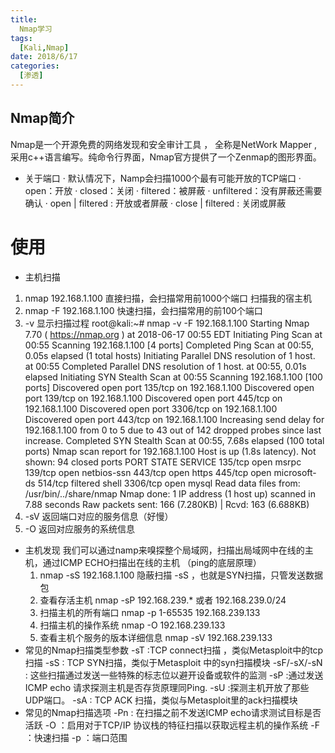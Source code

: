 ```yaml
---
title: 
  Nmap学习
tags:
  [Kali,Nmap]
date: 2018/6/17
categories:
  [渗透]
---
```


## Nmap简介
   Nmap是一个开源免费的网络发现和安全审计工具 ， 全称是NetWork  Mapper , 采用c++语言编写。纯命令行界面，Nmap官方提供了一个Zenmap的图形界面。

- 关于端口
	·	默认情况下，Namp会扫描1000个最有可能开放的TCP端口
·   open：开放
·   closed：关闭
·   filtered：被屏蔽
·   unfiltered：没有屏蔽还需要确认
·   open | filtered : 开放或者屏蔽
·   close | filtered : 关闭或屏蔽
# 使用
 - 主机扫描
 1. nmap  192.168.1.100 直接扫描，会扫描常用前1000个端口 扫描我的宿主机
2. nmap -F 192.168.1.100  快速扫描，会扫描常用的前100个端口
3. -v  显示扫描过程
root@kali:~# nmap -v -F  192.168.1.100
Starting Nmap 7.70 ( https://nmap.org ) at 2018-06-17 00:55 EDT
Initiating Ping Scan at 00:55
Scanning 192.168.1.100 [4 ports]
Completed Ping Scan at 00:55, 0.05s elapsed (1 total hosts)
Initiating Parallel DNS resolution of 1 host. at 00:55
Completed Parallel DNS resolution of 1 host. at 00:55, 0.01s elapsed
Initiating SYN Stealth Scan at 00:55
Scanning 192.168.1.100 [100 ports]
Discovered open port 135/tcp on 192.168.1.100
Discovered open port 139/tcp on 192.168.1.100
Discovered open port 445/tcp on 192.168.1.100
Discovered open port 3306/tcp on 192.168.1.100
Discovered open port 443/tcp on 192.168.1.100
Increasing send delay for 192.168.1.100 from 0 to 5 due to 43 out of 142 dropped probes since last increase.
Completed SYN Stealth Scan at 00:55, 7.68s elapsed (100 total ports)
Nmap scan report for 192.168.1.100
Host is up (1.8s latency).
Not shown: 94 closed ports
PORT     STATE    SERVICE
135/tcp  open     msrpc
139/tcp  open     netbios-ssn
443/tcp  open     https
445/tcp  open     microsoft-ds
514/tcp  filtered shell
3306/tcp open     mysql
Read data files from: /usr/bin/../share/nmap
Nmap done: 1 IP address (1 host up) scanned in 7.88 seconds
Raw packets sent: 166 (7.280KB) | Rcvd: 163 (6.688KB)
4. -sV  返回端口对应的服务信息（好慢）
5. -O  返回对应服务的系统信息
- 主机发现
	我们可以通过namp来嗅探整个局域网，扫描出局域网中在线的主机，通过ICMP ECHO扫描出在线的主机 （ping的底层原理） 
  1. nmap -sS 192.168.1.100 隐蔽扫描 -sS ，也就是SYN扫描，只管发送数据包
  2. 查看存活主机
nmap -sP 192.168.239.* 或者 192.168.239.0/24
  3. 扫描主机的所有端口
nmap -p 1-65535 192.168.239.133
  4. 扫描主机的操作系统
nmap -O 192.168.239.133
  5. 查看主机个服务的版本详细信息
nmap -sV 192.168.239.133
- 常见的Nmap扫描类型参数
 -sT :TCP connect扫描 ，类似Metasploit中的tcp扫描
 -sS : TCP SYN扫描，类似于Metasploit 中的syn扫描模块
 -sF/-sX/-sN : 这些扫描通过发送一些特殊的标志位以避开设备或软件的监测
 -sP :通过发送ICMP echo 请求探测主机是否存货原理同Ping.
 -sU :探测主机开放了那些UDP端口。
 -sA : TCP ACK 扫描，类似与Metasploit里的ack扫描模块
 - 常见的Nmap扫描选项
-Pn : 在扫描之前不发送ICMP echo请求测试目标是否活跃
-O ：启用对于TCP/IP 协议栈的特征扫描以获取远程主机的操作系统
-F ：快速扫描
-p ：端口范围


